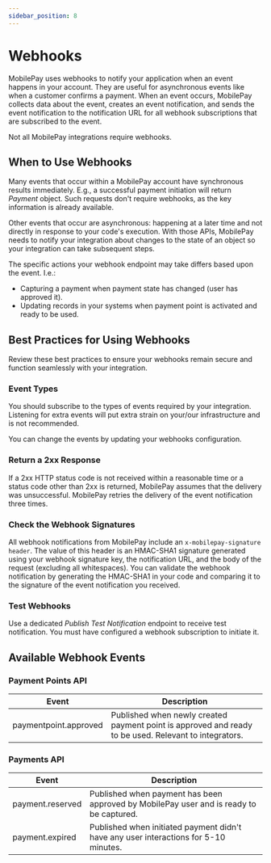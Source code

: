 ```yaml
---
sidebar_position: 8
---
```


# Webhooks

MobilePay uses webhooks to notify your application when an event happens in your account. They are useful for asynchronous events like when a customer confirms a payment. When an event occurs, MobilePay collects data about the event, creates an event notification, and sends the event notification to the notification URL for all webhook subscriptions that are subscribed to the event.

Not all MobilePay integrations require webhooks.

## When to Use Webhooks

Many events that occur within a MobilePay account have synchronous results immediately. E.g., a successful payment initiation will return _Payment_ object. Such requests don't require webhooks, as the key information is already available.

Other events that occur are asynchronous: happening at a later time and not directly in response to your code's execution. With those APIs, MobilePay needs to notify your integration about changes to the state of an object so your integration can take subsequent steps.

The specific actions your webhook endpoint may take differs based upon the event. I.e.:

- Capturing a payment when payment state has changed (user has approved it).
- Updating records in your systems when payment point is activated and ready to be used.

## Best Practices for Using Webhooks

Review these best practices to ensure your webhooks remain secure and function seamlessly with your integration.

### Event Types

You should subscribe to the types of events required by your integration. Listening for extra events will put extra strain on your/our infrastructure and is not recommended.

You can change the events by updating your webhooks configuration.

### Return a 2xx Response

If a 2xx HTTP status code is not received within a reasonable time or a status code other than 2xx is returned, MobilePay assumes that the delivery was unsuccessful. MobilePay retries the delivery of the event notification three times.

### Check the Webhook Signatures

All webhook notifications from MobilePay include an `x-mobilepay-signature header`. The value of this header is an HMAC-SHA1 signature generated using your webhook signature key, the notification URL, and the body of the request (excluding all whitespaces). You can validate the webhook notification by generating the HMAC-SHA1 in your code and comparing it to the signature of the event notification you received.

### Test Webhooks

Use a dedicated _Publish Test Notification_ endpoint to receive test notification. You must have configured a webhook subscription to initiate it.

## Available Webhook Events

### Payment Points API

| Event                 | Description                                                                                           |
| --------------------- | ----------------------------------------------------------------------------------------------------- |
| paymentpoint.approved | Published when newly created payment point is approved and ready to be used. Relevant to integrators. |

### Payments API

| Event            | Description                                                                               |
| ---------------- | ----------------------------------------------------------------------------------------- |
| payment.reserved | Published when payment has been approved by MobilePay user and is ready to be captured.   |
| payment.expired  | Published when initiated payment didn't have any user interactions for 5-10 minutes.      |
